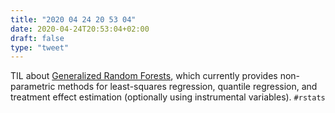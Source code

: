 ```yaml
---
title: "2020 04 24 20 53 04"
date: 2020-04-24T20:53:04+02:00
draft: false
type: "tweet"
---
```

TIL about [Generalized Random Forests](https://grf-labs.github.io/grf/), which currently provides non-parametric methods for least-squares regression, quantile regression, and treatment effect estimation (optionally using instrumental variables). `#rstats`
